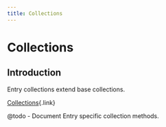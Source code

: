 ```yaml
---
title: Collections
---
```


# Collections

<div class="documentation__toc"></div>

## Introduction

Entry collections extend base collections.

[Collections](../core-concepts/collections){.link}

@todo - Document Entry specific collection methods.
